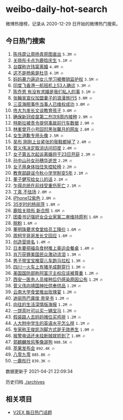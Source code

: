 # weibo-daily-hot-search

微博热搜榜，记录从 2020-12-29 日开始的微博热门搜索。

## 今日热门搜索

<!-- BEGIN -->

1. [陈伟霆让周扬青原图直出](https://s.weibo.com/weibo?q=%23%E9%99%88%E4%BC%9F%E9%9C%86%E8%AE%A9%E5%91%A8%E6%89%AC%E9%9D%92%E5%8E%9F%E5%9B%BE%E7%9B%B4%E5%87%BA%23&Refer=top) `5.3M 🔥`
1. [关晓彤卡点为鹿晗庆生](https://s.weibo.com/weibo?q=%E5%85%B3%E6%99%93%E5%BD%A4%E5%8D%A1%E7%82%B9%E4%B8%BA%E9%B9%BF%E6%99%97%E5%BA%86%E7%94%9F&Refer=top) `5.1M 🔥`
1. [台媒称许玮甯离婚](https://s.weibo.com/weibo?q=%23%E5%8F%B0%E5%AA%92%E7%A7%B0%E8%AE%B8%E7%8E%AE%E7%94%AF%E7%A6%BB%E5%A9%9A%23&Refer=top) `4.4M 🔥`
1. [这不是杨紫是杜华](https://s.weibo.com/weibo?q=%23%E8%BF%99%E4%B8%8D%E6%98%AF%E6%9D%A8%E7%B4%AB%E6%98%AF%E6%9D%9C%E5%8D%8E%23&Refer=top) `4.1M 🔥`
1. [妈妈暴力逼迫女儿学习被撤销监护权](https://s.weibo.com/weibo?q=%23%E5%A6%88%E5%A6%88%E6%9A%B4%E5%8A%9B%E9%80%BC%E8%BF%AB%E5%A5%B3%E5%84%BF%E5%AD%A6%E4%B9%A0%E8%A2%AB%E6%92%A4%E9%94%80%E7%9B%91%E6%8A%A4%E6%9D%83%23&Refer=top) `3.5M 🔥`
1. [印度飞香港一航班机上53人确诊](https://s.weibo.com/weibo?q=%23%E5%8D%B0%E5%BA%A6%E9%A3%9E%E9%A6%99%E6%B8%AF%E4%B8%80%E8%88%AA%E7%8F%AD%E6%9C%BA%E4%B8%8A53%E4%BA%BA%E7%A1%AE%E8%AF%8A%23&Refer=top) `3.3M 🔥`
1. [陈乔恩 有没有求婚是我们私人的事](https://s.weibo.com/weibo?q=%E9%99%88%E4%B9%94%E6%81%A9%20%E6%9C%89%E6%B2%A1%E6%9C%89%E6%B1%82%E5%A9%9A%E6%98%AF%E6%88%91%E4%BB%AC%E7%A7%81%E4%BA%BA%E7%9A%84%E4%BA%8B&Refer=top) `3.1M 🔥`
1. [张翰吴宣仪加盟妻子的浪漫旅行5](https://s.weibo.com/weibo?q=%23%E5%BC%A0%E7%BF%B0%E5%90%B4%E5%AE%A3%E4%BB%AA%E5%8A%A0%E7%9B%9F%E5%A6%BB%E5%AD%90%E7%9A%84%E6%B5%AA%E6%BC%AB%E6%97%85%E8%A1%8C5%23&Refer=top) `3.0M 🔥`
1. [三亚海胆事件当事人已维权成功](https://s.weibo.com/weibo?q=%23%E4%B8%89%E4%BA%9A%E6%B5%B7%E8%83%86%E4%BA%8B%E4%BB%B6%E5%BD%93%E4%BA%8B%E4%BA%BA%E5%B7%B2%E7%BB%B4%E6%9D%83%E6%88%90%E5%8A%9F%23&Refer=top) `3.0M 🔥`
1. [佟大为发长文谈教育孩子](https://s.weibo.com/weibo?q=%23%E4%BD%9F%E5%A4%A7%E4%B8%BA%E5%8F%91%E9%95%BF%E6%96%87%E8%B0%88%E6%95%99%E8%82%B2%E5%AD%A9%E5%AD%90%23&Refer=top) `3.0M 🔥`
1. [确保新冠疫苗第二剂次8周内接种](https://s.weibo.com/weibo?q=%23%E7%A1%AE%E4%BF%9D%E6%96%B0%E5%86%A0%E7%96%AB%E8%8B%97%E7%AC%AC%E4%BA%8C%E5%89%82%E6%AC%A18%E5%91%A8%E5%86%85%E6%8E%A5%E7%A7%8D%23&Refer=top) `2.9M 🔥`
1. [特斯拉被责令提供事故前行车数据](https://s.weibo.com/weibo?q=%E7%89%B9%E6%96%AF%E6%8B%89%E8%A2%AB%E8%B4%A3%E4%BB%A4%E6%8F%90%E4%BE%9B%E4%BA%8B%E6%95%85%E5%89%8D%E8%A1%8C%E8%BD%A6%E6%95%B0%E6%8D%AE&Refer=top) `2.9M 🔥`
1. [林峯曾开小号回怼黑张馨月的网友](https://s.weibo.com/weibo?q=%23%E6%9E%97%E5%B3%AF%E6%9B%BE%E5%BC%80%E5%B0%8F%E5%8F%B7%E5%9B%9E%E6%80%BC%E9%BB%91%E5%BC%A0%E9%A6%A8%E6%9C%88%E7%9A%84%E7%BD%91%E5%8F%8B%23&Refer=top) `2.6M 🔥`
1. [女生道歉专用头像](https://s.weibo.com/weibo?q=%23%E5%A5%B3%E7%94%9F%E9%81%93%E6%AD%89%E4%B8%93%E7%94%A8%E5%A4%B4%E5%83%8F%23&Refer=top) `2.5M 🔥`
1. [吴彤 刚刚上台紧张的我鞋都掉了](https://s.weibo.com/weibo?q=%E5%90%B4%E5%BD%A4%20%E5%88%9A%E5%88%9A%E4%B8%8A%E5%8F%B0%E7%B4%A7%E5%BC%A0%E7%9A%84%E6%88%91%E9%9E%8B%E9%83%BD%E6%8E%89%E4%BA%86&Refer=top) `2.4M 🔥`
1. [菅义伟决定取消访问印度](https://s.weibo.com/weibo?q=%23%E8%8F%85%E4%B9%89%E4%BC%9F%E5%86%B3%E5%AE%9A%E5%8F%96%E6%B6%88%E8%AE%BF%E9%97%AE%E5%8D%B0%E5%BA%A6%23&Refer=top) `2.4M 🔥`
1. [女子第五次起诉离婚将于23日开庭](https://s.weibo.com/weibo?q=%23%E5%A5%B3%E5%AD%90%E7%AC%AC%E4%BA%94%E6%AC%A1%E8%B5%B7%E8%AF%89%E7%A6%BB%E5%A9%9A%E5%B0%86%E4%BA%8E23%E6%97%A5%E5%BC%80%E5%BA%AD%23&Refer=top) `2.3M 🔥`
1. [孙中山孙女孙穗华逝世](https://s.weibo.com/weibo?q=%E5%AD%99%E4%B8%AD%E5%B1%B1%E5%AD%99%E5%A5%B3%E5%AD%99%E7%A9%97%E5%8D%8E%E9%80%9D%E4%B8%96&Refer=top) `2.2M 🔥`
1. [女子用身体挡住失控轮椅](https://s.weibo.com/weibo?q=%23%E5%A5%B3%E5%AD%90%E7%94%A8%E8%BA%AB%E4%BD%93%E6%8C%A1%E4%BD%8F%E5%A4%B1%E6%8E%A7%E8%BD%AE%E6%A4%85%23&Refer=top) `2.2M 🔥`
1. [教育部辟谣今秋小学学制变5年](https://s.weibo.com/weibo?q=%23%E6%95%99%E8%82%B2%E9%83%A8%E8%BE%9F%E8%B0%A3%E4%BB%8A%E7%A7%8B%E5%B0%8F%E5%AD%A6%E5%AD%A6%E5%88%B6%E5%8F%985%E5%B9%B4%23&Refer=top) `2.1M 🔥`
1. [董子健写给女儿的话](https://s.weibo.com/weibo?q=%23%E8%91%A3%E5%AD%90%E5%81%A5%E5%86%99%E7%BB%99%E5%A5%B3%E5%84%BF%E7%9A%84%E8%AF%9D%23&Refer=top) `2.1M 🔥`
1. [乍得总统在前线受重伤死亡](https://s.weibo.com/weibo?q=%23%E4%B9%8D%E5%BE%97%E6%80%BB%E7%BB%9F%E5%9C%A8%E5%89%8D%E7%BA%BF%E5%8F%97%E9%87%8D%E4%BC%A4%E6%AD%BB%E4%BA%A1%23&Refer=top) `2.1M 🔥`
1. [丁真 不怯场](https://s.weibo.com/weibo?q=%E4%B8%81%E7%9C%9F%20%E4%B8%8D%E6%80%AF%E5%9C%BA&Refer=top) `2.0M 🔥`
1. [iPhone12紫色](https://s.weibo.com/weibo?q=iPhone12%E7%B4%AB%E8%89%B2&Refer=top) `2.0M 🔥`
1. [35岁时的杨丽萍](https://s.weibo.com/weibo?q=%2335%E5%B2%81%E6%97%B6%E7%9A%84%E6%9D%A8%E4%B8%BD%E8%90%8D%23&Refer=top) `1.8M 🔥`
1. [鹿晗关晓彤 新合照](https://s.weibo.com/weibo?q=%E9%B9%BF%E6%99%97%E5%85%B3%E6%99%93%E5%BD%A4%20%E6%96%B0%E5%90%88%E7%85%A7&Refer=top) `1.6M 🔥`
1. [团委书记强奸女企业家案二审维持原判](https://s.weibo.com/weibo?q=%23%E5%9B%A2%E5%A7%94%E4%B9%A6%E8%AE%B0%E5%BC%BA%E5%A5%B8%E5%A5%B3%E4%BC%81%E4%B8%9A%E5%AE%B6%E6%A1%88%E4%BA%8C%E5%AE%A1%E7%BB%B4%E6%8C%81%E5%8E%9F%E5%88%A4%23&Refer=top) `1.6M 🔥`
1. [脱粉](https://s.weibo.com/weibo?q=%E8%84%B1%E7%B2%89&Refer=top) `1.6M 🔥`
1. [董明珠要求食堂给员工降价](https://s.weibo.com/weibo?q=%E8%91%A3%E6%98%8E%E7%8F%A0%E8%A6%81%E6%B1%82%E9%A3%9F%E5%A0%82%E7%BB%99%E5%91%98%E5%B7%A5%E9%99%8D%E4%BB%B7&Refer=top) `1.6M 🔥`
1. [周柯宇哥哥发长文回应](https://s.weibo.com/weibo?q=%23%E5%91%A8%E6%9F%AF%E5%AE%87%E5%93%A5%E5%93%A5%E5%8F%91%E9%95%BF%E6%96%87%E5%9B%9E%E5%BA%94%23&Refer=top) `1.6M 🔥`
1. [创造营排名](https://s.weibo.com/weibo?q=%E5%88%9B%E9%80%A0%E8%90%A5%E6%8E%92%E5%90%8D&Refer=top) `1.4M 🔥`
1. [日本要把福岛食材推上奥运会餐桌](https://s.weibo.com/weibo?q=%23%E6%97%A5%E6%9C%AC%E8%A6%81%E6%8A%8A%E7%A6%8F%E5%B2%9B%E9%A3%9F%E6%9D%90%E6%8E%A8%E4%B8%8A%E5%A5%A5%E8%BF%90%E4%BC%9A%E9%A4%90%E6%A1%8C%23&Refer=top) `1.4M 🔥`
1. [肖万获罪美国民众激动流泪](https://s.weibo.com/weibo?q=%23%E8%82%96%E4%B8%87%E8%8E%B7%E7%BD%AA%E7%BE%8E%E5%9B%BD%E6%B0%91%E4%BC%97%E6%BF%80%E5%8A%A8%E6%B5%81%E6%B3%AA%23&Refer=top) `1.3M 🔥`
1. [男子带宝宝推婴儿车跑马拉松](https://s.weibo.com/weibo?q=%E7%94%B7%E5%AD%90%E5%B8%A6%E5%AE%9D%E5%AE%9D%E6%8E%A8%E5%A9%B4%E5%84%BF%E8%BD%A6%E8%B7%91%E9%A9%AC%E6%8B%89%E6%9D%BE&Refer=top) `1.3M 🔥`
1. [四川一火车上有猪羊成群穿行](https://s.weibo.com/weibo?q=%23%E5%9B%9B%E5%B7%9D%E4%B8%80%E7%81%AB%E8%BD%A6%E4%B8%8A%E6%9C%89%E7%8C%AA%E7%BE%8A%E6%88%90%E7%BE%A4%E7%A9%BF%E8%A1%8C%23&Refer=top) `1.3M 🔥`
1. [美国国防部称阿富汗主权应该被尊重](https://s.weibo.com/weibo?q=%E7%BE%8E%E5%9B%BD%E5%9B%BD%E9%98%B2%E9%83%A8%E7%A7%B0%E9%98%BF%E5%AF%8C%E6%B1%97%E4%B8%BB%E6%9D%83%E5%BA%94%E8%AF%A5%E8%A2%AB%E5%B0%8A%E9%87%8D&Refer=top) `1.2M 🔥`
1. [西安一医务人员接种后仍感染原因公布](https://s.weibo.com/weibo?q=%23%E8%A5%BF%E5%AE%89%E4%B8%80%E5%8C%BB%E5%8A%A1%E4%BA%BA%E5%91%98%E6%8E%A5%E7%A7%8D%E5%90%8E%E4%BB%8D%E6%84%9F%E6%9F%93%E5%8E%9F%E5%9B%A0%E5%85%AC%E5%B8%83%23&Refer=top) `1.2M 🔥`
1. [菅义伟向靖国神社供奉供品](https://s.weibo.com/weibo?q=%E8%8F%85%E4%B9%89%E4%BC%9F%E5%90%91%E9%9D%96%E5%9B%BD%E7%A5%9E%E7%A4%BE%E4%BE%9B%E5%A5%89%E4%BE%9B%E5%93%81&Refer=top) `1.2M 🔥`
1. [云南大学食堂推出玫瑰宴](https://s.weibo.com/weibo?q=%23%E4%BA%91%E5%8D%97%E5%A4%A7%E5%AD%A6%E9%A3%9F%E5%A0%82%E6%8E%A8%E5%87%BA%E7%8E%AB%E7%91%B0%E5%AE%B4%23&Refer=top) `1.2M 🔥`
1. [迪丽热巴龚俊 帝皇书](https://s.weibo.com/weibo?q=%E8%BF%AA%E4%B8%BD%E7%83%AD%E5%B7%B4%E9%BE%9A%E4%BF%8A%20%E5%B8%9D%E7%9A%87%E4%B9%A6&Refer=top) `1.2M 🔥`
1. [向往的生活深情版海报](https://s.weibo.com/weibo?q=%23%E5%90%91%E5%BE%80%E7%9A%84%E7%94%9F%E6%B4%BB%E6%B7%B1%E6%83%85%E7%89%88%E6%B5%B7%E6%8A%A5%23&Refer=top) `1.2M 🔥`
1. [一饼茶叶可以买一辆宝马](https://s.weibo.com/weibo?q=%23%E4%B8%80%E9%A5%BC%E8%8C%B6%E5%8F%B6%E5%8F%AF%E4%BB%A5%E4%B9%B0%E4%B8%80%E8%BE%86%E5%AE%9D%E9%A9%AC%23&Refer=top) `1.2M 🔥`
1. [假装路人去妈妈摊位买鸡排](https://s.weibo.com/weibo?q=%E5%81%87%E8%A3%85%E8%B7%AF%E4%BA%BA%E5%8E%BB%E5%A6%88%E5%A6%88%E6%91%8A%E4%BD%8D%E4%B9%B0%E9%B8%A1%E6%8E%92&Refer=top) `1.2M 🔥`
1. [人大附中学生的英语水平怎么样](https://s.weibo.com/weibo?q=%23%E4%BA%BA%E5%A4%A7%E9%99%84%E4%B8%AD%E5%AD%A6%E7%94%9F%E7%9A%84%E8%8B%B1%E8%AF%AD%E6%B0%B4%E5%B9%B3%E6%80%8E%E4%B9%88%E6%A0%B7%23&Refer=top) `1.1M 🔥`
1. [专家称王俊凯泡脚方式是无效养生](https://s.weibo.com/weibo?q=%23%E4%B8%93%E5%AE%B6%E7%A7%B0%E7%8E%8B%E4%BF%8A%E5%87%AF%E6%B3%A1%E8%84%9A%E6%96%B9%E5%BC%8F%E6%98%AF%E6%97%A0%E6%95%88%E5%85%BB%E7%94%9F%23&Refer=top) `1.0M 🔥`
1. [报警电话还未挂断贼就抓到了](https://s.weibo.com/weibo?q=%E6%8A%A5%E8%AD%A6%E7%94%B5%E8%AF%9D%E8%BF%98%E6%9C%AA%E6%8C%82%E6%96%AD%E8%B4%BC%E5%B0%B1%E6%8A%93%E5%88%B0%E4%BA%86&Refer=top) `1.0M 🔥`
1. [郭麒麟放风筝像遛狗](https://s.weibo.com/weibo?q=%23%E9%83%AD%E9%BA%92%E9%BA%9F%E6%94%BE%E9%A3%8E%E7%AD%9D%E5%83%8F%E9%81%9B%E7%8B%97%23&Refer=top) `988.5K 🔥`
1. [苹果发布会](https://s.weibo.com/weibo?q=%E8%8B%B9%E6%9E%9C%E5%8F%91%E5%B8%83%E4%BC%9A&Refer=top) `892.4K 🔥`
1. [八零九零](https://s.weibo.com/weibo?q=%E5%85%AB%E9%9B%B6%E4%B9%9D%E9%9B%B6&Refer=top) `885.8K 🔥`
1. [一鹿彤行](https://s.weibo.com/weibo?q=%E4%B8%80%E9%B9%BF%E5%BD%A4%E8%A1%8C&Refer=top) `839.3K 🔥`

数据更新于 2021-04-21 22:09:34

<!-- END -->

历史归档 [./archives](./archives)

## 相关项目

- [V2EX 每日热门话题](https://github.com/boojack/v2ex-daily-hot-topic)
